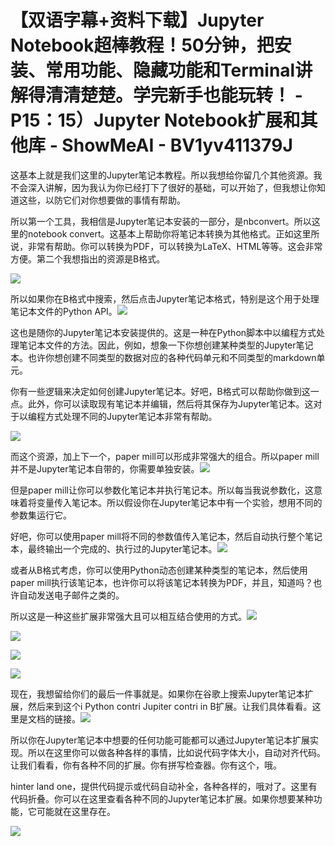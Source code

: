 # 【双语字幕+资料下载】Jupyter Notebook超棒教程！50分钟，把安装、常用功能、隐藏功能和Terminal讲解得清清楚楚。学完新手也能玩转！ - P15：15）Jupyter Notebook扩展和其他库 - ShowMeAI - BV1yv411379J

这基本上就是我们这里的Jupyter笔记本教程。所以我想给你留几个其他资源。我不会深入讲解，因为我认为你已经打下了很好的基础，可以开始了，但我想让你知道这些，以防它们对你想要做的事情有帮助。

所以第一个工具，我相信是Jupyter笔记本安装的一部分，是nbconvert。所以这里的notebook convert。这基本上帮助你将笔记本转换为其他格式。正如这里所说，非常有帮助。你可以转换为PDF，可以转换为LaTeX、HTML等等。这会非常方便。第二个我想指出的资源是B格式。

![](img/fada9b10c7f63ddff8bee1e0b3c83e54_1.png)

所以如果你在B格式中搜索，然后点击Jupyter笔记本格式，特别是这个用于处理笔记本文件的Python API。![](img/fada9b10c7f63ddff8bee1e0b3c83e54_3.png)

这也是随你的Jupyter笔记本安装提供的。这是一种在Python脚本中以编程方式处理笔记本文件的方法。因此，例如，想象一下你想创建某种类型的Jupyter笔记本。也许你想创建不同类型的数据对应的各种代码单元和不同类型的markdown单元。

你有一些逻辑来决定如何创建Jupyter笔记本。好吧，B格式可以帮助你做到这一点。此外，你可以读取现有笔记本并编辑，然后将其保存为Jupyter笔记本。这对于以编程方式处理不同的Jupyter笔记本非常有帮助。

![](img/fada9b10c7f63ddff8bee1e0b3c83e54_5.png)

而这个资源，加上下一个，paper mill可以形成非常强大的组合。所以paper mill并不是Jupyter笔记本自带的，你需要单独安装。![](img/fada9b10c7f63ddff8bee1e0b3c83e54_7.png)

但是paper mill让你可以参数化笔记本并执行笔记本。所以每当我说参数化，这意味着将变量传入笔记本。所以假设你在Jupyter笔记本中有一个实验，想用不同的参数集运行它。

好吧，你可以使用paper mill将不同的参数值传入笔记本，然后自动执行整个笔记本，最终输出一个完成的、执行过的Jupyter笔记本。![](img/fada9b10c7f63ddff8bee1e0b3c83e54_9.png)

或者从B格式考虑，你可以使用Python动态创建某种类型的笔记本，然后使用paper mill执行该笔记本，也许你可以将该笔记本转换为PDF，并且，知道吗？也许自动发送电子邮件之类的。

所以这是一种这些扩展非常强大且可以相互结合使用的方式。![](img/fada9b10c7f63ddff8bee1e0b3c83e54_11.png)

![](img/fada9b10c7f63ddff8bee1e0b3c83e54_12.png)

![](img/fada9b10c7f63ddff8bee1e0b3c83e54_13.png)

![](img/fada9b10c7f63ddff8bee1e0b3c83e54_14.png)

现在，我想留给你们的最后一件事就是。如果你在谷歌上搜索Jupyter笔记本扩展，然后来到这个i Python contri Jupiter contri in B扩展。让我们具体看看。这里是文档的链接。![](img/fada9b10c7f63ddff8bee1e0b3c83e54_16.png)

所以你在Jupyter笔记本中想要的任何功能可能都可以通过Jupyter笔记本扩展实现。所以在这里你可以做各种各样的事情，比如说代码字体大小，自动对齐代码。让我们看看，你有各种不同的扩展。你有拼写检查器。你有这个，哦。

hinter land one，提供代码提示或代码自动补全，各种各样的，哦对了。这里有代码折叠。你可以在这里查看各种不同的Jupyter笔记本扩展。如果你想要某种功能，它可能就在这里存在。

![](img/fada9b10c7f63ddff8bee1e0b3c83e54_18.png)
